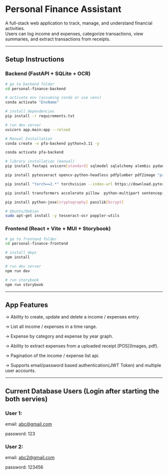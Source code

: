 # Personal Finance Assistant

A full-stack web application to track, manage, and understand financial activities.  
Users can log income and expenses, categorize transactions, view summaries, and extract transactions from receipts.

---

## Setup Instructions

### Backend (FastAPI + SQLite + OCR)
```bash
# go to backend folder
cd personal-finance-backend

# activate env (assuming conda or use venv)
conda activate "EnvName"

# install dependencies
pip install -r requirements.txt

# run dev server
uvicorn app.main:app --reload
```

```bash
# Manual Installation
conda create -n pfa-backend python=3.11 -y

conda activate pfa-backend

# library installation (manual)
pip install fastapi uvicorn[standard] sqlmodel sqlalchemy alembic pydantic[dotenv]

pip install pytesseract opencv-python-headless pdfplumber pdf2image "paddleocr>=2.6" 

pip install "torch==2.*" torchvision --index-url https://download.pytorch.org/whl/cpu 

pip install transformers accelerate pillow  python-multipart sentencepiece timm protobuf

pip install python-jose[cryptography] passlib[bcrypt]

# Ubuntu/Debian
sudo apt-get install -y tesseract-ocr poppler-utils
```

### Frontend (React + Vite + MUI + Storybook)
```bash
# go to frontend folder
cd personal-finance-frontend

# install deps
npm install

# run dev server
npm run dev

# run storybook
npm run storybook
```
---
## App Features
-> Ability to create, update and delete a income / expenses entry.

-> List all income / expenses in a time range.

-> Expense by category and expense by year graph.

-> Ability to extract expenses from a uploaded receipt [POS](Images, pdf).

-> Pagination of the income / expense list api.

-> Supports email/password based authentication(JWT Token) and multiple user accounts.

---
## Current Database Users (Login after starting the both servies)
### User 1:
email: abc@gmail.com

password: 123

### User 2:
email: abc2@gmail.com

password: 123456


